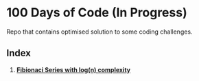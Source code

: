 # 100 Days of Code (In Progress)
 Repo that contains optimised solution to some coding challenges.
 
 ## Index
 1. [**Fibionaci Series with log(n) complexity**](https://github.com/osama10/100-days-of-code/blob/master/Fibionacci%20Series%20Log(n)%20solution/Solution.java)
